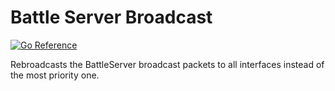 # Battle Server Broadcast

[![Go Reference](https://pkg.go.dev/badge/github.com/luskaner/aoe2DELanServer/battle-server-broadcast.svg)](https://pkg.go.dev/github.com/luskaner/aoe2DELanServer/battle-server-broadcast)

Rebroadcasts the BattleServer broadcast packets to all interfaces instead of the most priority one.